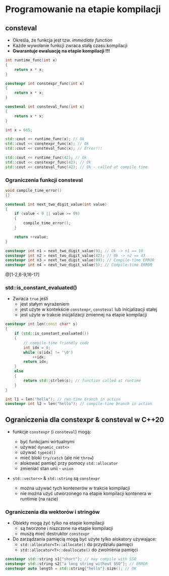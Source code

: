 # Programowanie na etapie kompilacji

## consteval

* Określa, że funkcja jest tzw. *immediate function*
* Każde wywołanie funkcji zwraca stałą czasu kompilacji
* **Gwarantuje ewaluację na etapie kompilacji !!!**

``` c++
int runtime_func(int x)
{
    return x * x;
}

constexpr int constexpr_func(int x) 
{
    return x * x;
}

consteval int consteval_func(int x)
{
    return x * x;
}
```

``` c++
int x = 665;

std::cout << runtime_func(x); // Ok
std::cout << constexpr_func(x); // Ok
std::cout << consteval_func(x); // Error!!!

std::cout << runtime_func(42); // Ok
std::cout << constexpr_func(42); // Ok
std::cout << consteval_func(42); // Ok - called at compile time
```

### Ograniczenia funkcji consteval

``` c++
void compile_time_error()
{}

consteval int next_two_digit_value(int value)
{
    if (value < 9 || value >= 99)
    {
        compile_time_error();
    }

    return ++value;
}

constexpr int n1 = next_two_digit_value(9); // Ok -> n1 == 10
constexpr int n2 = next_two_digit_value(42); // Ok -> n2 == 43
constexpr int n3 = next_two_digit_value(99); // Compile-time ERROR
constexpr int n4 = next_two_digit_value(5); // Compile-time ERROR
```
@[1-2,6-9,16-17]

### std::is_constant_evaluated()

* Zwraca ``true`` jeśli
  * jest stałym wyrażeniem
  * jest użyte w kontekście `constexpr`, `consteval` lub inicjalizacji stałej
  * jest użyte w trakcie inicjalizacji zmiennej na etapie kompilacji

``` c++
constexpr int len(const char* s)
{
    if (std::is_constant_evaluated())
    { 
        // compile-time friendly code
        int idx = 0;
        while (s[idx] != '\0')
            ++idx;
        return idx;        
    }
    else
    {
        return std::strlen(s); // function called at runtime
    }
}

int l1 = len("hello"); // run-time branch in action
constexpr int l2 = len("hello"); // compile-time branch in action
```

## Ograniczenia dla constexpr & consteval w C++20

* funkcje `constexpr` (i `consteval`) mogą:
  * być funkcjami wirtualnymi
  * używać `dynamic_cast<>`
  * używać `typeid()`
  * mieć bloki `try/catch` (ale nie `throw`)
  * alokować pamięć przy pomocy `std::allocator`
  * zmieniać stan unii - `union`

* `std::vector<>` & `std::string` są `constexpr`
  * można używać tych kontenerów w trakcie kompilacji
  * nie można użyć utworzonego na etapie kompilacji kontenera w runtimie (na razie)

### Ograniczenia dla wektorów i stringów

* Obiekty mogą żyć tylko na etapie kompilacji
  * są tworzone i niszczone na etapie kompilacji
  * muszą mieć destruktor ``constexpr``
* Do zarządzania pamięcią mogą być użyte tylko alokatory używające:
  * `std::allocator<T>::allocate()` do przydziału pamięci
  * `std::allocator<T>::deallocate()` do zwolnienia pamięci

``` c++
constexpr std::string s1{"short"}; // may compile with SSO
constexpr std::string s2{"a long string without SSO"}; // ERROR
constexpr auto length = std::string{"hello"}.size(); // OK
```